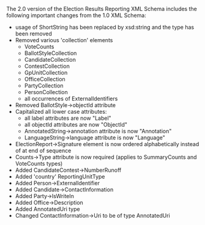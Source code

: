 The 2.0 version of the Election Results Reporting XML Schema includes the following important changes from the 1.0 XML Schema:

- usage of ShortString has been replaced by xsd:string and the type has been removed
- Removed various 'collection' elements
  - VoteCounts
  - BallotStyleCollection
  - CandidateCollection
  - ContestCollection
  - GpUnitCollection
  - OfficeCollection
  - PartyCollection
  - PersonCollection
  - all occurrences of ExternalIdentifiers
- Removed BallotStyle->objectId attribute
- Capitalized all lower case attributes:
  - all label attributes are now "Label"
  - all objectId attributes are now "ObjectId"
  - AnnotatedString->annotation attribute is now "Annotation"
  - LanguageString->language attribute is now "Language"
- ElectionReport->Signature element is now ordered alphabetically instead of at end of sequence
- Counts->Type attribute is now required (applies to SummaryCounts and VoteCounts types)
- Added CandidateContest->NumberRunoff
- Added 'country' ReportingUnitType
- Added Person->ExternalIdentifier
- Added Candidate->ContactInformation
- Added Party->IsWriteIn
- Added Office->Description
- Added AnnotatedUri type
- Changed ContactInformation->Uri to be of type AnnotatedUri